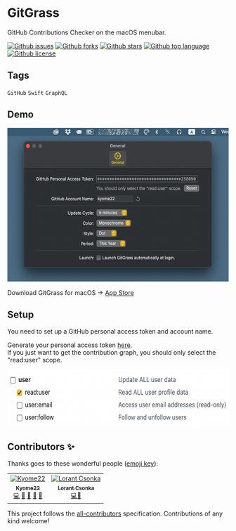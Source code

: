 # GitGrass

<!-- # Short Description -->

GitHub Contributions Checker on the macOS menubar.

<!-- # Badges -->

[![Github issues](https://img.shields.io/github/issues/Kyome22/GitGrass)](https://github.com/Kyome22/GitGrass/issues)
[![Github forks](https://img.shields.io/github/forks/Kyome22/GitGrass)](https://github.com/Kyome22/GitGrass/network/members)
[![Github stars](https://img.shields.io/github/stars/Kyome22/GitGrass)](https://github.com/Kyome22/GitGrass/stargazers)
[![Github top language](https://img.shields.io/github/languages/top/Kyome22/GitGrass)](https://github.com/Kyome22/GitGrass/)
[![Github license](https://img.shields.io/github/license/Kyome22/GitGrass)](https://github.com/Kyome22/GitGrass/)

## Tags

`GitHub` `Swift` `GraphQL`

## Demo

<img src="./resources/this_year.png" height="350px" />

Download GitGrass for macOS → [App Store](https://apps.apple.com/us/app/gitgrass/id1501139279)

## Setup

You need to set up a GitHub personal access token and account name.

Generate your personal access token [here](https://github.com/settings/tokens).  
If you just want to get the contribution graph, you should only select the "read:user" scope.

<img src="./resources/read_user.png" height="130px" />

## Contributors ✨

Thanks goes to these wonderful people ([emoji key](https://allcontributors.org/docs/en/emoji-key)):

<!-- ALL-CONTRIBUTORS-LIST:START - Do not remove or modify this section -->
<!-- prettier-ignore-start -->
<!-- markdownlint-disable -->
<table>
  <tr>
    <td align="center"><a href="https://github.com/Kyome22"><img src="https://avatars.githubusercontent.com/u/19896354?v=4" width="100px;" alt="Kyome22"/><br /><sub><b>Kyome22</b></sub></a><br /><a href="https://github.com/Kyome22/GitGrass/commits?author=Kyome22" title="Code">💻</a> <a href="https://github.com/Kyome22/GitGrass/commits?author=Kyome22" title="Documentation">📖</a> <a href="#question-Kyome22" title="Answering Questions">💬</a> <a href="https://github.com/Kyome22/GitGrass/issues?q=author%3AKyome22" title="Bug reports">🐛</a> <a href="#review-Kyome22" title="Reviewed Pull Requests">👀</a></td>
    <td align="center"><a href="https://github.com/lorant-csonka-planorama"><img src="https://avatars2.githubusercontent.com/u/48209860?v=4" width="100px;" alt="Lorant Csonka"/><br /><sub>
    <b>Lorant Csonka</b></sub></a><br /><a href="https://github.com/Kyome22/GitGrass/commits?author=lorant-csonka" title="Code">💻</a><a href="https://github.com/Kyome22/GitGrass/commits?author=lorant-csonka" title="Documentation">📖</a><br /> </td> 
  </tr>
</table>

<!-- markdownlint-enable -->
<!-- prettier-ignore-end -->

<!-- ALL-CONTRIBUTORS-LIST:END -->

This project follows the [all-contributors](https://github.com/all-contributors/all-contributors) specification. Contributions of any kind welcome!

<!-- CREATED_BY_LEADYOU_README_GENERATOR -->
